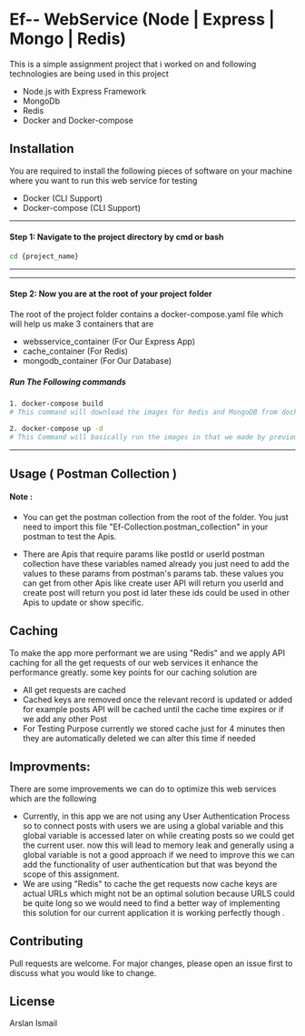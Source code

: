# Ef-- WebService (Node | Express | Mongo | Redis)

This is a simple assignment project that i worked on and following technologies are being used in this project
* Node.js with Express Framework
* MongoDb
* Redis
* Docker and Docker-compose 
## Installation

You are required to install the following pieces of software on your machine where you want to run this web service for testing 
* Docker (CLI Support)
* Docker-compose (CLI Support)


***
#### Step 1: Navigate to the project directory by cmd or bash

```bash
cd {project_name}
``` 
***
***
#### Step 2: Now you are at the root of your project folder 
The root of the project folder contains a docker-compose.yaml file which will help us make 3 containers that are
 
* websservice_container (For Our Express App)
* cache_container (For Redis) 
* mongodb_container (For Our Database)

##### Run The Following commands

```bash
1. docker-compose build
# This command will download the images for Redis and MongoDB from docker hub and build image for our Express app and install all dependencies

2. docker-compose up -d
# This Command will basically run the images in that we made by previous build command "-d" flag will make it run in the background 
```

***



## Usage ( Postman Collection )


#### Note :
* You can get the postman collection from the root of the folder. You just need to import this file "Ef-Collection.postman_collection" in your postman to test the Apis.

 
* There are Apis that require params like postId or userId postman collection have these variables named already you just need to add the values to these params from postman's params tab. these values you can get from other Apis like create user API will return you userId and create post will return you post id later these ids could be used in other Apis to update or show specific. 


## Caching

To make the app more performant we are using "Redis" and we apply API caching for all the get requests of our web services it enhance the performance greatly.
some key points for our caching solution are 
* All get requests are cached 
* Cached keys are removed once the relevant record is updated or added for example posts API will be cached until the cache time expires or if we add any other Post
* For Testing Purpose currently we stored cache just for 4 minutes then they are automatically deleted we can alter this time if needed 


## Improvments:
There are some improvements we can do to optimize this web services which are the following
* Currently, in this app we are not using any User Authentication Process so to connect posts with users we are using a global variable and this global variable is accessed later on while creating posts so we could get the current user. now this will lead to memory leak and generally using a global variable is not a good approach if we need to improve this we can add the functionality of user authentication but that was beyond the scope of this assignment.
* We are using "Redis" to cache the get requests now cache keys are actual URLs which might not be an optimal solution because URLS could be quite long so we would need to find a better way of implementing this solution for our current application it is working perfectly though . 



## Contributing
Pull requests are welcome. For major changes, please open an issue first to discuss what you would like to change.


## License
Arslan Ismail